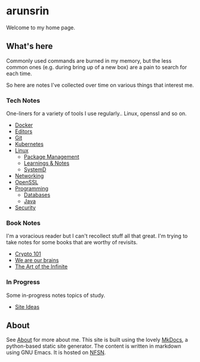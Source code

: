 # arunsrin

Welcome to my home page.

## What's here

Commonly used commands are burned in my memory, but the less common
ones (e.g. during bring up of a new box) are a pain to search for each
time.

So here are notes I've collected over time on various things that
interest me.

### Tech Notes

One-liners for a variety of tools I use regularly.. Linux, openssl and
so on.

  - [Docker](notes/docker.md)
  - [Editors](notes/editors.md)
  - [Git](notes/git.md)
  - [Kubernetes](notes/k8s.md)
  - [Linux](notes/linux/linux.md)
    - [Package Management](notes/linux/package-management.md)
    - [Learnings & Notes](notes/linux/learnings-and-notes.md)
    - [SystemD](notes/linux/systemd.md)
  - [Networking](notes/networking.md)
  - [OpenSSL](notes/openssl.md)
  - [Programming](notes/programming/programming.md)
    - [Databases](notes/programming/databases.md)
    - [Java](notes/programming/java.md)
  - [Security](notes/security.md)

### Book Notes

I'm a voracious reader but I can't recollect stuff all that great. I'm
trying to take notes for some books that are worthy of revisits.

  - [Crypto 101](books/crypto101.md)
  - [We are our brains](books/we-are-our-brains.md)
  - [The Art of the Infinite](books/the-art-of-the-infinite.md)
  
### In Progress

Some in-progress notes topics of study.

  - [Site Ideas](inprogress/site-ideas.md)

## About

See [About](about.md) for more about me. This site is built using the
lovely [MkDocs](http://www.mkdocs.org), a python-based static site
generator. The content is written in markdown using GNU Emacs. It is
hosted on [NFSN](https://nearlyfreespeech.net).
